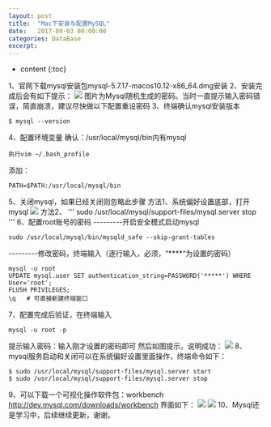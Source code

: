 ```yaml
---
layout: post
title:  "Mac下安装与配置MySQL"
date:   2017-09-03 00:00:00
categories: DataBase
excerpt: 
---
```


* content
{:toc}

1、官网下载mysql安装包mysql-5.7.17-macos10.12-x86_64.dmg安装
2、安装完成后会有如下提示：
![](http://upload-images.jianshu.io/upload_images/2887744-9527312632570a05.png?imageMogr2/auto-orient/strip%7CimageView2/2/w/600)
图片为Mysql随机生成的密码。当时一直提示输入密码错误，简直崩溃，建议尽快做以下配置重设密码
3、终端确认mysql安装版本
~~~
$ mysql --version
~~~
4、配置环境变量
确认：/usr/local/mysql/bin内有mysql
~~~
执行vim ~/.bash_profile
~~~
添加：
~~~
PATH=$PATH:/usr/local/mysql/bin
~~~
5、关闭mysql，如果已经关闭则忽略此步骤
方法1、系统偏好设置底部，打开mysql
![](http://upload-images.jianshu.io/upload_images/2887744-9f5803953b981006.png?imageMogr2/auto-orient/strip%7CimageView2/2/w/600)
方法2、
'''
sudo /usr/local/mysql/support-files/mysql.server stop
'''
6、配置root账号的密码
---------开启安全模式启动mysql
~~~
sudo /usr/local/mysql/bin/mysqld_safe --skip-grant-tables
~~~
---------修改密码，终端输入（逐行输入，必须，“****“为设置的密码）
~~~
mysql -u root
UPDATE mysql.user SET authentication_string=PASSWORD('*****') WHERE User='root';
FLUSH PRIVILEGES;
\q   # 可直接新建终端窗口
~~~
7、配置完成后验证，在终端输入
~~~
mysql -u root -p
~~~
提示输入密码：输入刚才设置的密码即可
然后如图提示，说明成功：
![](http://upload-images.jianshu.io/upload_images/2887744-dbf9cd891a20271a.png?imageMogr2/auto-orient/strip%7CimageView2/2/w/600)
8、mysql服务启动和关闭可以在系统偏好设置里面操作，终端命令如下：
~~~
$ sudo /usr/local/mysql/support-files/mysql.server start
$ sudo /usr/local/mysql/support-files/mysql.server stop
~~~
9、可以下载一个可视化操作软件包：workbench
 http://dev.mysql.com/downloads/workbench
界面如下：
![](http://upload-images.jianshu.io/upload_images/2887744-bc6a7e8565f5d4d0.png?imageMogr2/auto-orient/strip%7CimageView2/2/w/600)
![](http://upload-images.jianshu.io/upload_images/2887744-07a4a6b9e2b786c7.png?imageMogr2/auto-orient/strip%7CimageView2/2/w/600)
10、Mysql还是学习中，后续继续更新，谢谢。
